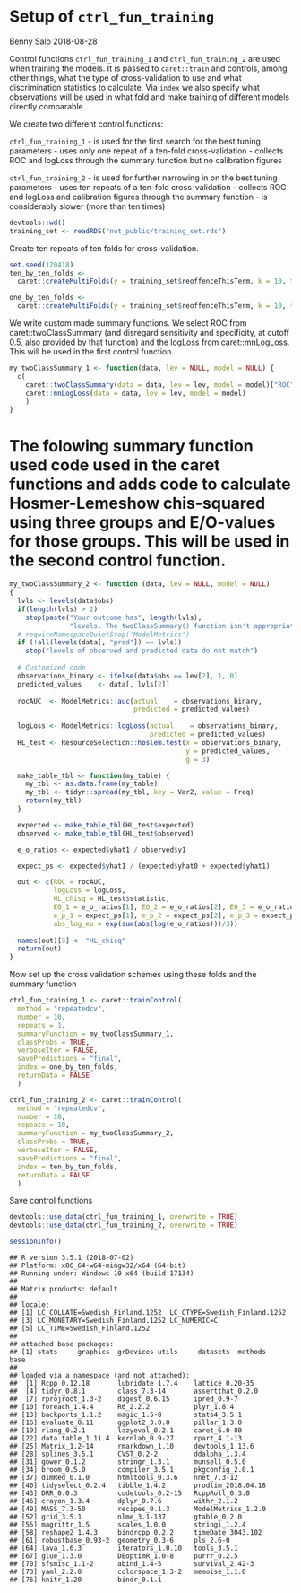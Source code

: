 Setup of `ctrl_fun_training`
================
Benny Salo
2018-08-28

Control functions `ctrl_fun_training_1` and `ctrl_fun_training_2` are used when training the models. It is passed to `caret::train` and controls, among other things, what the type of cross-validation to use and what discrimination statistics to calculate. Via `index` we also specify what observations will be used in what fold and make training of different models directly comparable.

We create two different control functions:

`ctrl_fun_training_1` - is used for the first search for the best tuning parameters - uses only one repeat of a ten-fold cross-validation - collects ROC and logLoss through the summary function but no calibration figures

`ctrl_fun_training_2` - is used for further narrowing in on the best tuning parameters - uses ten repeats of a ten-fold cross-validation - collects ROC and logLoss and calibration figures through the summary function - is considerably slower (more than ten times)

``` r
devtools::wd()
training_set <- readRDS("not_public/training_set.rds")
```

Create ten repeats of ten folds for cross-validation.

``` r
set.seed(120418)
ten_by_ten_folds <- 
  caret::createMultiFolds(y = training_set$reoffenceThisTerm, k = 10, times = 10)

one_by_ten_folds <- 
  caret::createMultiFolds(y = training_set$reoffenceThisTerm, k = 10, times = 1)
```

We write custom made summary functions. We select ROC from caret::twoClassSummary (and disregard sensitivity and specificity, at cutoff 0.5, also provided by that function) and the logLoss from caret::mnLogLoss. This will be used in the first control function.

``` r
my_twoClassSummary_1 <- function(data, lev = NULL, model = NULL) {
  c(
    caret::twoClassSummary(data = data, lev = lev, model = model)["ROC"],
    caret::mnLogLoss(data = data, lev = lev, model = model)
    )
}
```

The folowing summary function used code used in the caret functions and adds code to calculate Hosmer-Lemeshow chis-squared using three groups and E/O-values for those groups. This will be used in the second control function.
=================================================================================================================================================================================================================================

``` r
my_twoClassSummary_2 <- function (data, lev = NULL, model = NULL)
{
  lvls <- levels(data$obs)
  if(length(lvls) > 2)
    stop(paste("Your outcome has", length(lvls),
               "levels. The twoClassSummary() function isn't appropriate."))
  # requireNamespaceQuietStop('ModelMetrics')
  if (!all(levels(data[, "pred"]) == lvls))
    stop("levels of observed and predicted data do not match")
  
  # Customized code
  observations_binary <- ifelse(data$obs == lev[2], 1, 0)
  predicted_values    <- data[, lvls[2]]
  
  rocAUC  <- ModelMetrics::auc(actual    = observations_binary,
                               predicted = predicted_values)
                               
  logLoss <- ModelMetrics::logLoss(actual    = observations_binary,
                                   predicted = predicted_values)
  HL_test <- ResourceSelection::hoslem.test(x = observations_binary,
                                            y = predicted_values,
                                            g = 3)

  make_table_tbl <- function(my_table) {
    my_tbl <- as.data.frame(my_table)
    my_tbl <- tidyr::spread(my_tbl, key = Var2, value = Freq)
    return(my_tbl)
  }

  expected <- make_table_tbl(HL_test$expected)
  observed <- make_table_tbl(HL_test$observed)

  e_o_ratios <- expected$yhat1 / observed$y1

  expect_ps <- expected$yhat1 / (expected$yhat0 + expected$yhat1)

  out <- c(ROC = rocAUC,
           logLoss = logLoss,
           HL_chisq = HL_test$statistic,
           EO_1 = e_o_ratios[1], EO_2 = e_o_ratios[2], EO_3 = e_o_ratios[3],
           e_p_1 = expect_ps[1], e_p_2 = expect_ps[2], e_p_3 = expect_ps[3],
           abs_log_eo = exp(sum(abs(log(e_o_ratios)))/3))
  
  names(out)[3] <- "HL_chisq"
  return(out)
}
```

Now set up the cross validation schemes using these folds and the summary function

``` r
ctrl_fun_training_1 <- caret::trainControl(
  method = "repeatedcv",
  number = 10,
  repeats = 1,
  summaryFunction = my_twoClassSummary_1,
  classProbs = TRUE,
  verboseIter = FALSE,
  savePredictions = "final",
  index = one_by_ten_folds,
  returnData = FALSE
  )
```

``` r
ctrl_fun_training_2 <- caret::trainControl(
  method = "repeatedcv",
  number = 10,
  repeats = 10,
  summaryFunction = my_twoClassSummary_2,
  classProbs = TRUE,
  verboseIter = FALSE,
  savePredictions = "final",
  index = ten_by_ten_folds,
  returnData = FALSE
  )
```

Save control functions

``` r
devtools::use_data(ctrl_fun_training_1, overwrite = TRUE)
devtools::use_data(ctrl_fun_training_2, overwrite = TRUE)
```

``` r
sessionInfo()
```

    ## R version 3.5.1 (2018-07-02)
    ## Platform: x86_64-w64-mingw32/x64 (64-bit)
    ## Running under: Windows 10 x64 (build 17134)
    ## 
    ## Matrix products: default
    ## 
    ## locale:
    ## [1] LC_COLLATE=Swedish_Finland.1252  LC_CTYPE=Swedish_Finland.1252   
    ## [3] LC_MONETARY=Swedish_Finland.1252 LC_NUMERIC=C                    
    ## [5] LC_TIME=Swedish_Finland.1252    
    ## 
    ## attached base packages:
    ## [1] stats     graphics  grDevices utils     datasets  methods   base     
    ## 
    ## loaded via a namespace (and not attached):
    ##  [1] Rcpp_0.12.18       lubridate_1.7.4    lattice_0.20-35   
    ##  [4] tidyr_0.8.1        class_7.3-14       assertthat_0.2.0  
    ##  [7] rprojroot_1.3-2    digest_0.6.15      ipred_0.9-7       
    ## [10] foreach_1.4.4      R6_2.2.2           plyr_1.8.4        
    ## [13] backports_1.1.2    magic_1.5-8        stats4_3.5.1      
    ## [16] evaluate_0.11      ggplot2_3.0.0      pillar_1.3.0      
    ## [19] rlang_0.2.1        lazyeval_0.2.1     caret_6.0-80      
    ## [22] data.table_1.11.4  kernlab_0.9-27     rpart_4.1-13      
    ## [25] Matrix_1.2-14      rmarkdown_1.10     devtools_1.13.6   
    ## [28] splines_3.5.1      CVST_0.2-2         ddalpha_1.3.4     
    ## [31] gower_0.1.2        stringr_1.3.1      munsell_0.5.0     
    ## [34] broom_0.5.0        compiler_3.5.1     pkgconfig_2.0.1   
    ## [37] dimRed_0.1.0       htmltools_0.3.6    nnet_7.3-12       
    ## [40] tidyselect_0.2.4   tibble_1.4.2       prodlim_2018.04.18
    ## [43] DRR_0.0.3          codetools_0.2-15   RcppRoll_0.3.0    
    ## [46] crayon_1.3.4       dplyr_0.7.6        withr_2.1.2       
    ## [49] MASS_7.3-50        recipes_0.1.3      ModelMetrics_1.2.0
    ## [52] grid_3.5.1         nlme_3.1-137       gtable_0.2.0      
    ## [55] magrittr_1.5       scales_1.0.0       stringi_1.2.4     
    ## [58] reshape2_1.4.3     bindrcpp_0.2.2     timeDate_3043.102 
    ## [61] robustbase_0.93-2  geometry_0.3-6     pls_2.6-0         
    ## [64] lava_1.6.3         iterators_1.0.10   tools_3.5.1       
    ## [67] glue_1.3.0         DEoptimR_1.0-8     purrr_0.2.5       
    ## [70] sfsmisc_1.1-2      abind_1.4-5        survival_2.42-3   
    ## [73] yaml_2.2.0         colorspace_1.3-2   memoise_1.1.0     
    ## [76] knitr_1.20         bindr_0.1.1
